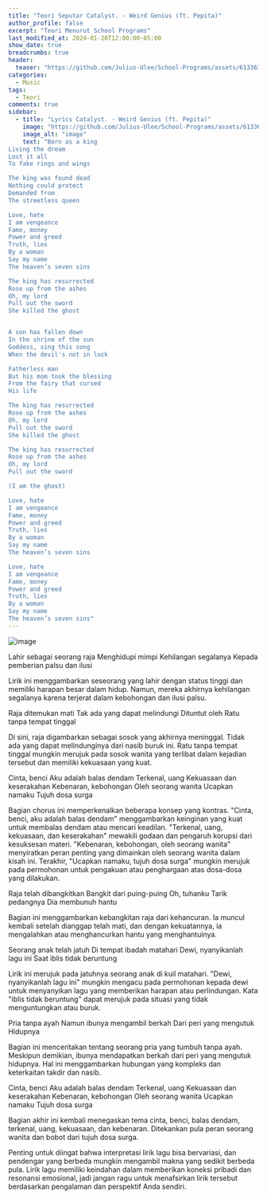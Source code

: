 ```yaml
---
title: "Teori Seputar Catalyst. - Weird Genius (ft. Pepita)"
author_profile: false
excerpt: "Teori Menurut School Programs"
last_modified_at: 2024-01-20T12:00:00-05:00
show_date: true
breadcrumbs: true
header:
  teaser: "https://github.com/Julius-Ulee/School-Programs/assets/61336116/7056c53b-bdb8-47ca-84a4-93424fa5fabd"
categories:
  - Music
tags:
  - Teori
comments: true
sidebar:
  - title: "Lyrics Catalyst. - Weird Genius (ft. Pepita)"
    image: "https://github.com/Julius-Ulee/School-Programs/assets/61336116/7056c53b-bdb8-47ca-84a4-93424fa5fabd"
    image_alt: "image"
    text: "Born as a king
Living the dream
Lost it all
To fake rings and wings

The king was found dead
Nothing could protect
Demanded from
The streetless queen

Love, hate
I am vengeance
Fame, money
Power and greed
Truth, lies
By a woman
Say my name
The heaven’s seven sins

The king has resurrected 
Rose up from the ashes
Oh, my lord
Pull out the sword
She killed the ghost


A son has fallen down
In the shrine of the sun
Goddess, sing this song
When the devil's not in luck

Fatherless man
But his mom took the blessing
From the fairy that cursed
His life

The king has resurrected 
Rose up from the ashes
Oh, my lord
Pull out the sword
She killed the ghost

The king has resurrected 
Rose up from the ashes
Oh, my lord
Pull out the sword

(I am the ghost)

Love, hate
I am vengeance
Fame, money
Power and greed
Truth, lies
By a woman
Say my name
The heaven’s seven sins

Love, hate
I am vengeance
Fame, money
Power and greed
Truth, lies
By a woman
Say my name
The heaven’s seven sins"
---
```


![image](https://github.com/Julius-Ulee/School-Programs/assets/61336116/48d80d08-8b31-496d-be59-e2e3d662a295)

Lahir sebagai seorang raja
Menghidupi mimpi
Kehilangan segalanya
Kepada pemberian palsu dan ilusi

Lirik ini menggambarkan seseorang yang lahir dengan status tinggi dan memiliki harapan besar dalam hidup. Namun, mereka akhirnya kehilangan segalanya karena terjerat dalam kebohongan dan ilusi palsu.

Raja ditemukan mati
Tak ada yang dapat melindungi
Dituntut oleh
Ratu tanpa tempat tinggal

Di sini, raja digambarkan sebagai sosok yang akhirnya meninggal. Tidak ada yang dapat melindunginya dari nasib buruk ini. Ratu tanpa tempat tinggal mungkin merujuk pada sosok wanita yang terlibat dalam kejadian tersebut dan memiliki kekuasaan yang kuat.

Cinta, benci
Aku adalah balas dendam
Terkenal, uang
Kekuasaan dan keserakahan
Kebenaran, kebohongan
Oleh seorang wanita
Ucapkan namaku
Tujuh dosa surga

Bagian chorus ini memperkenalkan beberapa konsep yang kontras. "Cinta, benci, aku adalah balas dendam" menggambarkan keinginan yang kuat untuk membalas dendam atau mencari keadilan. "Terkenal, uang, kekuasaan, dan keserakahan" mewakili godaan dan pengaruh korupsi dari kesuksesan materi. "Kebenaran, kebohongan, oleh seorang wanita" menyiratkan peran penting yang dimainkan oleh seorang wanita dalam kisah ini. Terakhir, "Ucapkan namaku, tujuh dosa surga" mungkin merujuk pada permohonan untuk pengakuan atau penghargaan atas dosa-dosa yang dilakukan.

Raja telah dibangkitkan
Bangkit dari puing-puing
Oh, tuhanku
Tarik pedangnya
Dia membunuh hantu

Bagian ini menggambarkan kebangkitan raja dari kehancuran. Ia muncul kembali setelah dianggap telah mati, dan dengan kekuatannya, ia mengalahkan atau menghancurkan hantu yang menghantuinya.

Seorang anak telah jatuh
Di tempat ibadah matahari
Dewi, nyanyikanlah lagu ini
Saat iblis tidak beruntung

Lirik ini merujuk pada jatuhnya seorang anak di kuil matahari. "Dewi, nyanyikanlah lagu ini" mungkin mengacu pada permohonan kepada dewi untuk menyanyikan lagu yang memberikan harapan atau perlindungan. Kata "iblis tidak beruntung" dapat merujuk pada situasi yang tidak menguntungkan atau buruk.

Pria tanpa ayah
Namun ibunya mengambil berkah
Dari peri yang mengutuk
Hidupnya

Bagian ini menceritakan tentang seorang pria yang tumbuh tanpa ayah. Meskipun demikian, ibunya mendapatkan berkah dari peri yang mengutuk hidupnya. Hal ini menggambarkan hubungan yang kompleks dan keterkaitan takdir dan nasib.

Cinta, benci
Aku adalah balas dendam
Terkenal, uang
Kekuasaan dan keserakahan
Kebenaran, kebohongan
Oleh seorang wanita
Ucapkan namaku
Tujuh dosa surga

Bagian akhir ini kembali menegaskan tema cinta, benci, balas dendam, terkenal, uang, kekuasaan, dan kebenaran. Ditekankan pula peran seorang wanita dan bobot dari tujuh dosa surga.

Penting untuk diingat bahwa interpretasi lirik lagu bisa bervariasi, dan pendengar yang berbeda mungkin mengambil makna yang sedikit berbeda pula. Lirik lagu memiliki keindahan dalam memberikan koneksi pribadi dan resonansi emosional, jadi jangan ragu untuk menafsirkan lirik tersebut berdasarkan pengalaman dan perspektif Anda sendiri.

